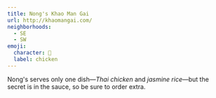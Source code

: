 ```yaml
---
title: Nong's Khao Man Gai
url: http://khaomangai.com/
neighborhoods:
  - SE
  - SW
emoji:
  character: 🐓
  label: chicken
---
```


Nong's serves only one dish—_Thai chicken_ and _jasmine rice_—but the secret is in the sauce, so be sure to order extra.

